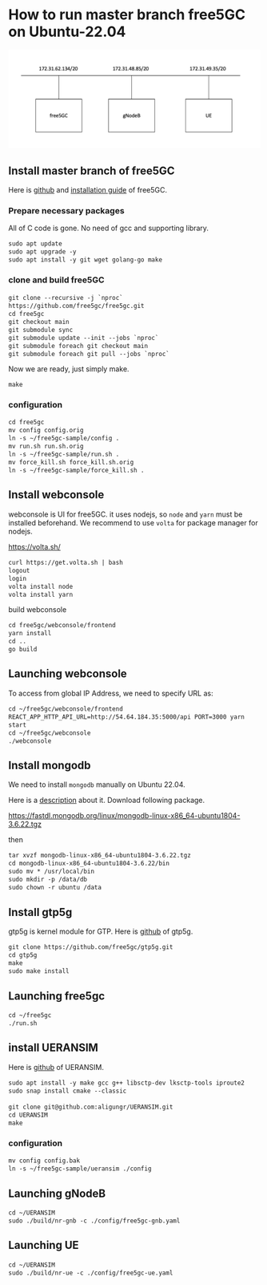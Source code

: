 # How to run master branch free5GC on Ubuntu-22.04

![Topology](free5gc-sample.png)

## Install master branch of free5GC

Here is [github](https://github.com/free5gc/free5gc) and [installation guide](https://github.com/free5gc/free5gc/wiki/Installation) of free5GC.

### Prepare necessary packages

All of C code is gone. No need of gcc and supporting library.

``` shell
sudo apt update
sudo apt upgrade -y
sudo apt install -y git wget golang-go make
```

### clone and build free5GC

``` shell
git clone --recursive -j `nproc` https://github.com/free5gc/free5gc.git
cd free5gc
git checkout main
git submodule sync
git submodule update --init --jobs `nproc`
git submodule foreach git checkout main
git submodule foreach git pull --jobs `nproc`

```

Now we are ready, just simply make.

``` shell
make
```

### configuration

``` shell
cd free5gc
mv config config.orig
ln -s ~/free5gc-sample/config .
mv run.sh run.sh.orig
ln -s ~/free5gc-sample/run.sh .
mv force_kill.sh force_kill.sh.orig
ln -s ~/free5gc-sample/force_kill.sh .
```

## Install webconsole

webconsole is UI for free5GC. it uses nodejs, so `node` and `yarn` must be
installed beforehand. We recommend to use `volta` for package manager for
nodejs.

https://volta.sh/

``` shell
curl https://get.volta.sh | bash
logout
login
volta install node
volta install yarn
```

build webconsole

``` shell
cd free5gc/webconsole/frontend
yarn install
cd ..
go build
```

## Launching webconsole

To access from global IP Address, we need to specify URL as:

``` shell
cd ~/free5gc/webconsole/frontend
REACT_APP_HTTP_API_URL=http://54.64.184.35:5000/api PORT=3000 yarn start
cd ~/free5gc/webconsole
./webconsole
```

## Install mongodb

We need to install `mongodb` manually on Ubuntu 22.04.

Here is a [description](https://dba.stackexchange.com/questions/323069/how-to-install-mongodb-3-6-on-ubuntu-22-04) about it.  Download following package.

https://fastdl.mongodb.org/linux/mongodb-linux-x86_64-ubuntu1804-3.6.22.tgz

then

``` shell
tar xvzf mongodb-linux-x86_64-ubuntu1804-3.6.22.tgz
cd mongodb-linux-x86_64-ubuntu1804-3.6.22/bin
sudo mv * /usr/local/bin
sudo mkdir -p /data/db
sudo chown -r ubuntu /data
```

## Install gtp5g

gtp5g is kernel module for GTP.  Here is [github](https://github.com/free5gc/gtp5g) of gtp5g.

``` shell
git clone https://github.com/free5gc/gtp5g.git
cd gtp5g
make
sudo make install
```

## Launching free5gc

``` shell
cd ~/free5gc
./run.sh
```

## install UERANSIM

Here is [github](https://github.com/aligungr/UERANSIM) of UERANSIM.

``` shell
sudo apt install -y make gcc g++ libsctp-dev lksctp-tools iproute2
sudo snap install cmake --classic

git clone git@github.com:aligungr/UERANSIM.git
cd UERANSIM
make
```

### configuration

``` shell
mv config config.bak
ln -s ~/free5gc-sample/ueransim ./config
```

## Launching gNodeB

``` shell
cd ~/UERANSIM
sudo ./build/nr-gnb -c ./config/free5gc-gnb.yaml
```

## Launching UE

``` shell
cd ~/UERANSIM
sudo ./build/nr-ue -c ./config/free5gc-ue.yaml
```
